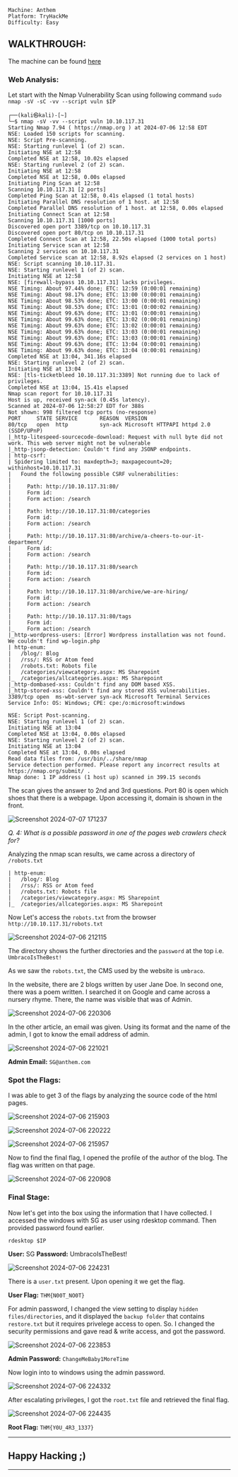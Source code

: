 ```
Machine: Anthem
Platform: TryHackMe
Difficulty: Easy
```

## WALKTHROUGH:
The machine can be found [here](https://tryhackme.com/r/room/anthem)

### Web Analysis:
Let start with the Nmap Vulnerability Scan using following command `sudo nmap -sV -sC -vv --script vuln $IP`

```console
┌──(kali㉿kali)-[~]
└─$ nmap -sV -vv --script vuln 10.10.117.31
Starting Nmap 7.94 ( https://nmap.org ) at 2024-07-06 12:58 EDT
NSE: Loaded 150 scripts for scanning.
NSE: Script Pre-scanning.
NSE: Starting runlevel 1 (of 2) scan.
Initiating NSE at 12:58
Completed NSE at 12:58, 10.02s elapsed
NSE: Starting runlevel 2 (of 2) scan.
Initiating NSE at 12:58
Completed NSE at 12:58, 0.00s elapsed
Initiating Ping Scan at 12:58
Scanning 10.10.117.31 [2 ports]
Completed Ping Scan at 12:58, 0.41s elapsed (1 total hosts)
Initiating Parallel DNS resolution of 1 host. at 12:58
Completed Parallel DNS resolution of 1 host. at 12:58, 0.00s elapsed
Initiating Connect Scan at 12:58
Scanning 10.10.117.31 [1000 ports]
Discovered open port 3389/tcp on 10.10.117.31
Discovered open port 80/tcp on 10.10.117.31
Completed Connect Scan at 12:58, 22.50s elapsed (1000 total ports)
Initiating Service scan at 12:58
Scanning 2 services on 10.10.117.31
Completed Service scan at 12:58, 8.92s elapsed (2 services on 1 host)
NSE: Script scanning 10.10.117.31.
NSE: Starting runlevel 1 (of 2) scan.
Initiating NSE at 12:58
NSE: [firewall-bypass 10.10.117.31] lacks privileges.
NSE Timing: About 97.44% done; ETC: 12:59 (0:00:01 remaining)
NSE Timing: About 98.17% done; ETC: 13:00 (0:00:01 remaining)
NSE Timing: About 98.53% done; ETC: 13:00 (0:00:01 remaining)
NSE Timing: About 98.53% done; ETC: 13:01 (0:00:02 remaining)
NSE Timing: About 99.63% done; ETC: 13:01 (0:00:01 remaining)
NSE Timing: About 99.63% done; ETC: 13:02 (0:00:01 remaining)
NSE Timing: About 99.63% done; ETC: 13:02 (0:00:01 remaining)
NSE Timing: About 99.63% done; ETC: 13:03 (0:00:01 remaining)
NSE Timing: About 99.63% done; ETC: 13:03 (0:00:01 remaining)
NSE Timing: About 99.63% done; ETC: 13:04 (0:00:01 remaining)
NSE Timing: About 99.63% done; ETC: 13:04 (0:00:01 remaining)
Completed NSE at 13:04, 341.16s elapsed
NSE: Starting runlevel 2 (of 2) scan.
Initiating NSE at 13:04
NSE: [tls-ticketbleed 10.10.117.31:3389] Not running due to lack of privileges.
Completed NSE at 13:04, 15.41s elapsed
Nmap scan report for 10.10.117.31
Host is up, received syn-ack (0.45s latency).
Scanned at 2024-07-06 12:58:27 EDT for 388s
Not shown: 998 filtered tcp ports (no-response)
PORT     STATE SERVICE       REASON  VERSION
80/tcp   open  http          syn-ack Microsoft HTTPAPI httpd 2.0 (SSDP/UPnP)
|_http-litespeed-sourcecode-download: Request with null byte did not work. This web server might not be vulnerable
|_http-jsonp-detection: Couldn't find any JSONP endpoints.
| http-csrf: 
| Spidering limited to: maxdepth=3; maxpagecount=20; withinhost=10.10.117.31
|   Found the following possible CSRF vulnerabilities: 
|     
|     Path: http://10.10.117.31:80/
|     Form id: 
|     Form action: /search
|     
|     Path: http://10.10.117.31:80/categories
|     Form id: 
|     Form action: /search
|     
|     Path: http://10.10.117.31:80/archive/a-cheers-to-our-it-department/
|     Form id: 
|     Form action: /search
|     
|     Path: http://10.10.117.31:80/search
|     Form id: 
|     Form action: /search
|     
|     Path: http://10.10.117.31:80/archive/we-are-hiring/
|     Form id: 
|     Form action: /search
|     
|     Path: http://10.10.117.31:80/tags
|     Form id: 
|_    Form action: /search
|_http-wordpress-users: [Error] Wordpress installation was not found. We couldn't find wp-login.php
| http-enum: 
|   /blog/: Blog
|   /rss/: RSS or Atom feed
|   /robots.txt: Robots file
|   /categories/viewcategory.aspx: MS Sharepoint
|_  /categories/allcategories.aspx: MS Sharepoint
|_http-dombased-xss: Couldn't find any DOM based XSS.
|_http-stored-xss: Couldn't find any stored XSS vulnerabilities.
3389/tcp open  ms-wbt-server syn-ack Microsoft Terminal Services
Service Info: OS: Windows; CPE: cpe:/o:microsoft:windows

NSE: Script Post-scanning.
NSE: Starting runlevel 1 (of 2) scan.
Initiating NSE at 13:04
Completed NSE at 13:04, 0.00s elapsed
NSE: Starting runlevel 2 (of 2) scan.
Initiating NSE at 13:04
Completed NSE at 13:04, 0.00s elapsed
Read data files from: /usr/bin/../share/nmap
Service detection performed. Please report any incorrect results at https://nmap.org/submit/ .
Nmap done: 1 IP address (1 host up) scanned in 399.15 seconds
```

The scan gives the answer to 2nd and 3rd questions.
Port 80 is open which shoes that there is a webpage. Upon accessing it, domain is shown in the front. 

![Screenshot 2024-07-07 171237](https://github.com/mishqatabid/WriteUps/assets/145700715/5867b6a4-cac0-44eb-a2bc-c0f006bef302)

_Q. 4: What is a possible password in one of the pages web crawlers check for?_

Analyzing the nmap scan results, we came across a directory of `/robots.txt`

```console
| http-enum: 
|   /blog/: Blog
|   /rss/: RSS or Atom feed
|   /robots.txt: Robots file
|   /categories/viewcategory.aspx: MS Sharepoint
|_  /categories/allcategories.aspx: MS Sharepoint
```

Now Let's access the `robots.txt` from the browser `http://10.10.117.31/robots.txt` 

![Screenshot 2024-07-06 212115](https://github.com/mishqatabid/WriteUps/assets/145700715/c8040845-35bc-4f00-b9c5-3846feedcf5b)

The directory shows the further directories and the `password` at the top i.e. `UmbracoIsTheBest!`

As we saw the `robots.txt`, the CMS used by the website is `umbraco`.

In the website, there are 2 blogs written by user Jane Doe. In second one, there was a poem written. I searched it on Google and came across a nursery rhyme. There, the name was visible that was of Admin.

![Screenshot 2024-07-06 220306](https://github.com/mishqatabid/WriteUps/assets/145700715/2bc1226d-0786-429b-8864-c692da6c0791)

In the other article, an email was given. Using its format and the name of the admin, I got to know the email address of admin.

![Screenshot 2024-07-06 221021](https://github.com/mishqatabid/WriteUps/assets/145700715/31886020-5cb7-4108-9497-ed180babc5ed)

**Admin Email:** `SG@anthem.com`

### Spot the Flags:

I was able to get 3 of  the flags by analyzing the source code of the html pages.

![Screenshot 2024-07-06 215903](https://github.com/mishqatabid/WriteUps/assets/145700715/e2868e98-1653-4df5-80d1-69de7af1f966)

![Screenshot 2024-07-06 220222](https://github.com/mishqatabid/WriteUps/assets/145700715/554b8bfa-fedd-46a3-b36f-f247b2be2f42)

![Screenshot 2024-07-06 215957](https://github.com/mishqatabid/WriteUps/assets/145700715/ea776994-7916-44a9-ad31-f4444f541efd)

Now to find the final flag, I opened the profile of the author of the blog. The flag was written on that page.

![Screenshot 2024-07-06 220908](https://github.com/mishqatabid/WriteUps/assets/145700715/7031cd59-7cee-4f8d-b44b-9b463bc8d643)

### Final Stage:

Now let's get into the box using the information that I have collected. I accessed the windows with SG as user using rdesktop command. Then provided password found earlier.

```console
rdesktop $IP
```
**User:** SG
**Password:** UmbracoIsTheBest!

![Screenshot 2024-07-06 224231](https://github.com/mishqatabid/WriteUps/assets/145700715/62171d7e-a685-4024-b59d-be89777349ea)

There is a `user.txt` present. Upon opening it we get the flag.

**User Flag:** `THM{N00T_NO0T}`

For admin password, I changed the view setting to display `hidden files/directories`, and it displayed the `backup folder` that contains `restore.txt` but it requires privelege access to open. So. I changed the security permissions and gave read & write access, and got the password.

![Screenshot 2024-07-06 223853](https://github.com/mishqatabid/WriteUps/assets/145700715/317cc6f4-c301-4fe7-89d6-8d82fd0cc06c)

**Admin Password:** `ChangeMeBaby1MoreTime`

Now login into to windows using the admin password.

![Screenshot 2024-07-06 224332](https://github.com/mishqatabid/WriteUps/assets/145700715/e16add0e-c7a3-430e-bb0b-82d2d822a71b)

After escalating privileges, I got the `root.txt` file and retrieved the final flag.

![Screenshot 2024-07-06 224435](https://github.com/mishqatabid/WriteUps/assets/145700715/529e2f4c-6273-4ba7-97f8-c4b3376010ab)

**Root Flag:** `THM{Y0U_4R3_1337}`

---
## Happy Hacking ;)
---

